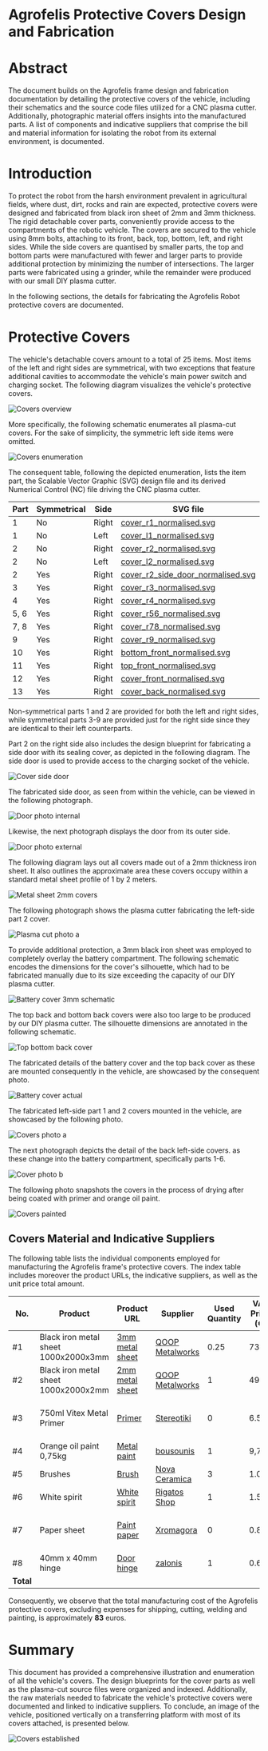 # Agrofelis Protective Covers Design and Fabrication

# Abstract 

The document builds on the Agrofelis frame design and fabrication documentation by detailing the protective covers of the vehicle, including their schematics and the source code files utilized for a CNC plasma cutter. Additionally, photographic material offers insights into the manufactured parts. A list of components and indicative suppliers that comprise the bill and material information for isolating the robot from its external environment, is documented. 

# Introduction

To protect the robot from the harsh environment prevalent in agricultural fields, where dust, dirt, rocks and rain are expected, protective covers were designed and fabricated from black iron sheet of 2mm and 3mm thickness. The rigid detachable cover parts, conveniently provide access to the compartments of the robotic vehicle. The covers are secured to the vehicle using 8mm bolts, attaching to its front, back, top, bottom, left, and right sides. While the side covers are quantised by smaller parts, the top and bottom parts were manufactured with fewer and larger parts to provide additional protection by minimizing the number of intersections. The larger parts were fabricated using a grinder, while the remainder were produced with our small DIY plasma cutter.

In the following sections, the details for fabricating the Agrofelis Robot protective covers are documented.

# Protective Covers

The vehicle's detachable covers amount to a total of 25 items. Most items of the left and right sides are symmetrical, with two exceptions that feature additional cavities to accommodate the vehicle's main power switch and charging socket. The following diagram visualizes the vehicle's protective covers. 

![Covers overview](_figures/01_cover_overview.png)

More specifically, the following schematic enumerates all plasma-cut covers. For the sake of simplicity, the symmetric left side items were omitted.

![Covers enumeration](_figures/02_covers_enumerate.png)

The consequent table, following the depicted enumeration, lists the item part, the Scalable Vector Graphic (SVG) design file and its derived Numerical Control (NC) file driving the CNC plasma cutter.

| Part | Symmetrical | Side | SVG file | NC file |
|--|------------|---------|----------------------------|----------------------------|
| 1 | No | Right | [cover_r1_normalised.svg](assets/frame-covers/SVG/cover_r1_normalised.svg) | [cover_r1_normalised.nc](assets/frame-covers/NC/cover_r1_normalised.nc) |
| 1 | No | Left | [cover_l1_normalised.svg](assets/frame-covers/SVG/cover_l1_normalised.svg) | [cover_l1_normalised.nc](assets/frame-covers/NC/cover_l1_normalised.nc) |
| 2 | No | Right | [cover_r2_normalised.svg](assets/frame-covers/SVG/cover_r2_normalised.svg) | [cover_r2_normalised.nc](assets/frame-covers/NC/cover_r2_normalised.nc) |
| 2 | No | Left | [cover_l2_normalised.svg](assets/frame-covers/SVG/cover_l2_normalised.svg) | [cover_l2_normalised.nc](assets/frame-covers/NC/cover_l2_normalised.nc) |
| 2 | Yes | Right | [cover_r2_side_door_normalised.svg](assets/frame-covers/SVG/cover_r2_side_door_normalised.svg) | [cover_r2_side_door_normalised.nc](assets/frame-covers/NC/cover_r2_side_door_normalised.nc) |
| 3 | Yes | Right | [cover_r3_normalised.svg](assets/frame-covers/SVG/cover_r3_normalised.svg) | [cover_r3_normalised.nc](assets/frame-covers/NC/cover_r3_normalised.nc) |
| 4 | Yes | Right | [cover_r4_normalised.svg](assets/frame-covers/SVG/cover_r4_normalised.svg) | [cover_r4_normalised.nc](assets/frame-covers/NC/cover_r4_normalised.nc) |
| 5, 6 | Yes | Right | [cover_r56_normalised.svg](assets/frame-covers/SVG/cover_r56_normalised.svg) | [cover_r56_normalised.nc](assets/frame-covers/NC/cover_r56_normalised.nc) |
| 7, 8 | Yes | Right | [cover_r78_normalised.svg](assets/frame-covers/SVG/cover_r78_normalised.svg) | [cover_r78_normalised.nc](assets/frame-covers/NC/cover_r78_normalised.nc) |
| 9 | Yes | Right | [cover_r9_normalised.svg](assets/frame-covers/SVG/cover_r9_normalised.svg) | [cover_r9_normalised.nc](assets/frame-covers/NC/cover_r9_normalised.nc) |
| 10 | Yes | Right | [bottom_front_normalised.svg](assets/frame-covers/SVG/bottom_front_normalised.svg) | [bottom_front_normalised.nc](assets/frame-covers/NC/bottom_front_normalised.nc) |
| 11 | Yes | Right | [top_front_normalised.svg](assets/frame-covers/SVG/top_front_normalised.svg) | [top_front_normalised.nc](assets/frame-covers/NC/top_front_normalised.nc) |
| 12 | Yes | Right | [cover_front_normalised.svg](assets/frame-covers/SVG/cover_front_normalised.svg) | [cover_front_normalised.nc](assets/frame-covers/NC/cover_front_normalised.nc) |
| 13 | Yes | Right | [cover_back_normalised.svg](assets/frame-covers/SVG/cover_back_normalised.svg) | [cover_back_normalised.nc](assets/frame-covers/NC/cover_back_normalised.nc) |

Non-symmetrical parts 1 and 2 are provided for both the left and right sides, while symmetrical parts 3-9 are provided just for the right side since they are identical to their left counterparts.

Part 2 on the right side also includes the design blueprint for fabricating a side door with its sealing cover, as depicted in the following diagram. The side door is used to provide access to the charging socket of the vehicle.

![Cover side door](_figures/06.charching-door.png)

The fabricated side door, as seen from within the vehicle, can be viewed in the following photograph.

![Door photo internal](_figures/07-door_in.jpg)

Likewise, the next photograph displays the door from its outer side.

![Door photo external](_figures/08-door_outside.jpg)

The following diagram lays out all covers made out of a 2mm thickness iron sheet. It also outlines the approximate area these covers occupy within a standard metal sheet profile of 1 by 2 meters.

![Metal sheet 2mm covers](_figures/03_2mm_covers.png)


The following photograph shows the plasma cutter fabricating the left-side part 2 cover.

![Plasma cut photo a](_figures/03_plasma_cut_a.jpg)

To provide additional protection, a 3mm black iron sheet was employed to completely overlay the battery compartment. The following schematic encodes the dimensions for the cover's silhouette, which had to be fabricated manually due to its size exceeding the capacity of our DIY plasma cutter. 

![Battery cover 3mm schematic](_figures/04-battery-cover-3mm.png)

The top back and bottom back covers were also too large to be produced by our DIY plasma cutter. The silhouette dimensions are annotated in the following schematic.

![Top bottom back cover](_figures/05.top-bottom_back_covers.png)


The fabricated details of the battery cover and the top back cover as these are mounted consequently in the vehicle, are showcased by the consequent photo.

![Battery cover actual](_figures/05-battery-cover-actual.jpg)

The fabricated left-side part 1 and 2 covers mounted in the vehicle, are showcased by the following photo.

![Covers photo a](_figures/09-covers-placed-a.jpg)

The next photograph depicts the detail of the back left-side covers. as these change into the battery compartment, specifically parts 1-6.

![Cover photo b](_figures/10_covers-placed-b.jpg)

The following photo snapshots the covers in the process of drying after being coated with primer and orange oil paint.

![Covers painted](_figures/12_covers_painted.jpg)

## Covers Material and Indicative Suppliers
 
The following table lists the individual components employed for manufacturing the Agrofelis frame's protective covers. The index table includes moreover the product URLs, the indicative suppliers, as well as the unit price total amount.

<div align="center">

| No. |  Product | Product URL | Supplier | Used Quantity | VAT Price (€) | Subtotal (€)  | Note |
|----|--------------|------------|-----|---|---|---|---|
| #1 | Black iron metal sheet 1000x2000x3mm  | [3mm metal sheet](https://www.e-metalshop.gr/sidera/lamarynes/lamarina-sidhroy-mayrh-1000x2000x3mm) | [QOOP Metalworks](https://www.qoop.gr)  | 0.25 | 73.85 | 18.5 | - |
| #2 | Black iron metal sheet 1000x2000x2mm  | [2mm metal sheet](https://www.e-metalshop.gr/sidera/lamarynes/lamarina-sidhroy-mayrh-1000x2000x2mm) | [QOOP Metalworks](https://www.qoop.gr)  | 1 | 49.23 | 49.23 | - |
| #3 | 750ml Vitex Metal Primer | [Primer](https://www.stereotiki.gr/store4/vitex-metal-primer-astari-metallon.html) | [Stereotiki](https://www.stereotiki.gr) | 0 | 6.50 | 0 | Reused from frame material|
| #4 | Orange oil paint 0,75kg | [Metal paint](https://www.bousounis.gr/%CF%87%CF%81%CF%89%CE%BC%CE%B1%CF%84%CE%B1-amp-%CE%B2%CE%B5%CF%81%CE%BD%CE%B9%CE%BA%CE%B9%CE%B1/%CE%BD%CF%84%CE%BF%CF%85%CE%BA%CE%BF%CF%87%CF%81%CF%89%CE%BC%CE%B1%CF%84%CE%B1/vechro-gumilak-metal-duco-%CF%85%CF%88%CE%B7%CE%BB%CE%B7%CF%83-%CE%B1%CE%BD%CF%84%CE%BF%CF%87%CE%B7%CF%83-%CE%BD%CF%84%CE%BF%CF%85%CE%BA%CE%BF%CF%87%CF%81%CF%89%CE%BC%CE%B1-603-%CE%B7%CE%BB%CE%B5%CE%BA%CF%84%CF%81%CE%BF-750ml.htm) | [bousounis](https://www.bousounis.gr/) | 1 | 9,7 | 9.7 | - |
| #5 | Brushes| [Brush](https://nova-ceramica.gr/products/morris-39253) | [Nova Ceramica](https://nova-ceramica.gr/) | 3 | 1.00 | 3.00 | - |
| #6 | White spirit| [White spirit](https://www.rigatos-shop.gr/dialytika-diavrwtika-spray/2381-white-spirit-%CE%B4%CE%B9%CE%B1%CE%BB%CF%85%CF%84%CE%B9%CE%BA%CF%8C-500ml.html)  | [Rigatos Shop](https://www.rigatos-shop.gr/) | 1 | 1.50 | 1.50 | - |
| #7 | Paper sheet | [Paint paper](https://xromagora.gr/%CF%83%CF%85%CE%BD%CE%B1%CF%86%CE%AE-%CF%87%CF%81%CF%89%CE%BC%CE%AC%CF%84%CF%89%CE%BD/%CF%87%CE%B1%CF%81%CF%84%CE%AF-%CE%B3%CE%BA%CE%BF%CF%86%CF%81%CE%AD-%CE%BD%CE%AC%CF%85%CE%BB%CE%BF%CE%BD/%CF%87%CE%B1%CF%81%CF%84%CE%AF-%CE%B3%CE%BA%CE%BF%CF%86%CF%81%CE%B5-%CE%BF%CE%BD%CF%84%CE%BF%CF%85%CE%BB%CE%B5.) | [Xromagora](https://xromagora.gr/) | 0 | 0.80 | 0.00 | Reused from frame material|
| #8 | 40mm x 40mm hinge | [Door hinge](https://zalonis.eu/menteses-plake-siderenios-40x40-galvanize-italy) | [zalonis](zalonis.eu) | 1 | 0.60 | 0.60 | - |
| **Total** |      |    |     |      |     |  **82.53**  | | 
</div>

Consequently, we observe that the total manufacturing cost of the Agrofelis protective covers, excluding expenses for shipping, cutting, welding and painting, is approximately  **83** euros.

# Summary

This document has provided a comprehensive illustration and enumeration of all the vehicle's covers. The design blueprints for the cover parts as well as the plasma-cut source files were organized and indexed. Additionally, the raw materials needed to fabricate the vehicle's protective covers were documented and linked to indicative suppliers. To conclude, an image of the vehicle, positioned vertically on a transferring platform with most of its covers attached, is presented below.

![Covers established](_figures/13_covers-placed_overview.jpg)
